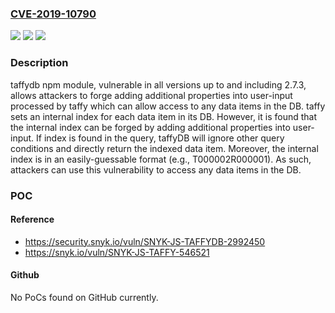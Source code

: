 ### [CVE-2019-10790](https://cve.mitre.org/cgi-bin/cvename.cgi?name=CVE-2019-10790)
![](https://img.shields.io/static/v1?label=Product&message=taffy%20npm%20module&color=blue)
![](https://img.shields.io/static/v1?label=Version&message=All%20versions%20including%202.6.2%20&color=brightgreen)
![](https://img.shields.io/static/v1?label=Vulnerability&message=Authorization%20Bypass%20Through%20User-Controlled%20Key&color=brightgreen)

### Description

taffydb npm module, vulnerable in all versions up to and including 2.7.3, allows attackers to forge adding additional properties into user-input processed by taffy which can allow access to any data items in the DB. taffy sets an internal index for each data item in its DB. However, it is found that the internal index can be forged by adding additional properties into user-input. If index is found in the query, taffyDB will ignore other query conditions and directly return the indexed data item. Moreover, the internal index is in an easily-guessable format (e.g., T000002R000001). As such, attackers can use this vulnerability to access any data items in the DB.

### POC

#### Reference
- https://security.snyk.io/vuln/SNYK-JS-TAFFYDB-2992450
- https://snyk.io/vuln/SNYK-JS-TAFFY-546521

#### Github
No PoCs found on GitHub currently.

